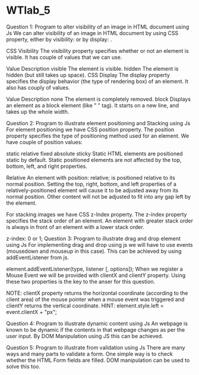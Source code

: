 # WTlab_5
Question 1: Program to alter visibility of an image in HTML document using Js
We can alter visibility of an image in HTML document by using CSS property, either by visibility: or by display: .

CSS Visibility
The visibility property specifies whether or not an element is visible. It has couple of values that we can use.

Value	Description
visible	The element is visible.
hidden	The element is hidden (but still takes up space).
CSS Display
The display property specifies the display behavior (the type of rendering box) of an element. It also has couply of values.

Value	Description
none	The element is completely removed.
block	Displays an element as a block element (like "
" tag). It starts on a new line, and takes up the whole width.

Question 2: Program to illustrate element positioning and Stacking using Js
For element positioning we have CSS position property. The position property specifies the type of positioning method used for an element. We have couple of position values:

static
relative
fixed
absolute
sticky
Static HTML elements are positioned static by default. Static positioned elements are not affected by the top, bottom, left, and right properties.

Relative An element with position: relative; is positioned relative to its normal position. Setting the top, right, bottom, and left properties of a relatively-positioned element will cause it to be adjusted away from its normal position. Other content will not be adjusted to fit into any gap left by the element.

For stacking images we have CSS z-Index property. The z-index property specifies the stack order of an element. An element with greater stack order is always in front of an element with a lower stack order.

z-index: 0 or 1;
Question 3: Program to illustrate drag and drop element using Js
For implementing drag and drop using js we will have to use events (mousedown and mouseup in this case). This can be achieved by using addEventListener from js.

element.addEventListener(type, listener [, options]);
When we register a Mouse Event we will be provided with clientX and clientY property. Using these two properties is the key to the anser for this question.

NOTE: clientX property returns the horizontal coordinate (according to the client area) of the mouse pointer when a mouse event was triggered and clientY returns the vertical coordinate. HINT: element.style.left = event.clientX + "px";

Question 4: Program to illustrate dynamic content using Js
An webpage is known to be dynamic if the contents in that webpage changes as per the user input. By DOM Manipulation using JS this can be achieved.

Question 5: Program to illustrate from validation using Js
There are many ways and many parts to validate a form. One simple way is to check whether the HTML Form fields are filled. DOM manipulation can be used to solve this too.
